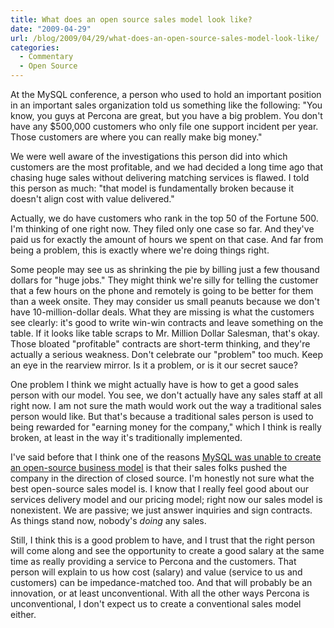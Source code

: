 ```yaml
---
title: What does an open source sales model look like?
date: "2009-04-29"
url: /blog/2009/04/29/what-does-an-open-source-sales-model-look-like/
categories:
  - Commentary
  - Open Source
---
```

At the MySQL conference, a person who used to hold an important position in an important sales organization told us something like the following: "You know, you guys at Percona are great, but you have a big problem. You don't have any $500,000 customers who only file one support incident per year. Those customers are where you can really make big money."

We were well aware of the investigations this person did into which customers are the most profitable, and we had decided a long time ago that chasing huge sales without delivering matching services is flawed. I told this person as much: "that model is fundamentally broken because it doesn't align cost with value delivered."

Actually, we do have customers who rank in the top 50 of the Fortune 500. I'm thinking of one right now. They filed only one case so far. And they've paid us for exactly the amount of hours we spent on that case. And far from being a problem, this is exactly where we're doing things right.

Some people may see us as shrinking the pie by billing just a few thousand dollars for "huge jobs." They might think we're silly for telling the customer that a few hours on the phone and remotely is going to be better for them than a week onsite. They may consider us small peanuts because we don't have 10-million-dollar deals. What they are missing is what the customers see clearly: it's good to write win-win contracts and leave something on the table. If it looks like table scraps to Mr. Million Dollar Salesman, that's okay. Those bloated "profitable" contracts are short-term thinking, and they're actually a serious weakness. Don't celebrate our "problem" too much. Keep an eye in the rearview mirror. Is it a problem, or is it our secret sauce?

One problem I think we might actually have is how to get a good sales person with our model. You see, we don't actually have any sales staff at all right now. I am not sure the math would work out the way a traditional sales person would like. But that's because a traditional sales person is used to being rewarded for "earning money for the company," which I think is really broken, at least in the way it's traditionally implemented.

I've said before that I think one of the reasons [MySQL was unable to create an open-source business model][1] is that their sales folks pushed the company in the direction of closed source. I'm honestly not sure what the best open-source sales model is. I know that I really feel good about our services delivery model and our pricing model; right now our sales model is nonexistent. We are passive; we just answer inquiries and sign contracts. As things stand now, nobody's *doing* any sales.

Still, I think this is a good problem to have, and I trust that the right person will come along and see the opportunity to create a good salary at the same time as really providing a service to Percona and the customers. That person will explain to us how cost (salary) and value (service to us and customers) can be impedance-matched too. And that will probably be an innovation, or at least unconventional. With all the other ways Percona is unconventional, I don't expect us to create a conventional sales model either.

 [1]: http://www.xaprb.com/blog/2008/12/23/does-mysql-really-have-an-open-source-business-model/
